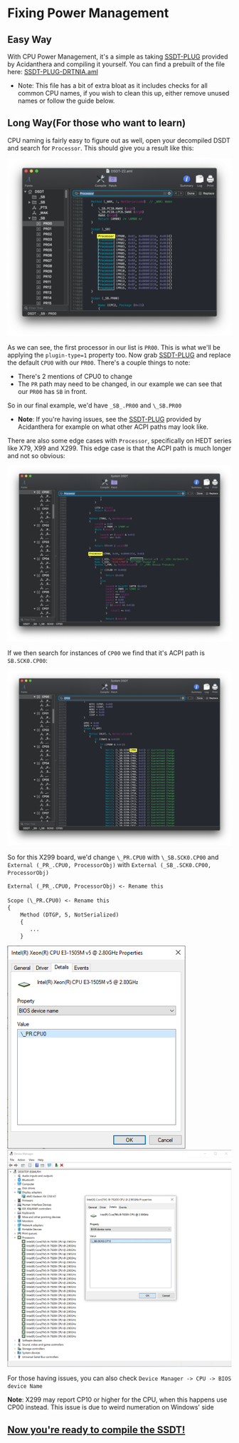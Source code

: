 # Fixing Power Management

## Easy Way

With CPU Power Management, it's a simple as taking [SSDT-PLUG](https://github.com/acidanthera/OpenCorePkg/blob/master/Docs/AcpiSamples/SSDT-PLUG.dsl) provided by Acidanthera and compiling it yourself.  You can find a prebuilt of the file here: [SSDT-PLUG-DRTNIA.aml](https://github.com/dortania/Getting-Started-With-ACPI/blob/master/extra-files/compiled/SSDT-PLUG-DRTNIA.aml)

* Note: This file has a bit of extra bloat as it includes checks for all common CPU names, if you wish to clean this up, either remove unused names or follow the guide below.

## Long Way(For those who want to learn)

CPU naming is fairly easy to figure out as well, open your decompiled DSDT and search for `Processor`. This should give you a result like this:

![](/images/Universal/plug-md/processor.png)

As we can see, the first processor in our list is `PR00`. This is what we'll be applying the `plugin-type=1` property too. Now grab [SSDT-PLUG](https://github.com/dortania/Getting-Started-With-ACPI/blob/master/extra-files/decompiled/SSDT-PLUG.dsl.zip) and replace the default `CPU0` with our `PR00`. There's a couple things to note:

* There's 2 mentions of CPU0 to change
* The `PR` path may need to be changed, in our example we can see that our `PR00` has `SB` in front.

So in our final example, we'd have `_SB_.PR00` and `\_SB.PR00`

* **Note**: If you're having issues, see the [SSDT-PLUG](https://github.com/acidanthera/OpenCorePkg/blob/master/Docs/AcpiSamples/SSDT-PLUG.dsl) provided by Acidanthera for example on what other ACPI paths may look like.

There are also some edge cases with `Processor`, specifically on HEDT series like X79, X99 and X299. This edge case is that the ACPI path is much longer and not so obvious:

![](/images/Universal/plug-md/processor-2.png)

If we then search for instances of `CP00` we find that it's ACPI path is `SB.SCK0.CP00`:

![](/images/Universal/plug-md/cp00.png)

So for this X299 board, we'd change `\_PR.CPU0` with `\_SB.SCK0.CP00` and `External (_PR_.CPU0, ProcessorObj)` with `External (_SB_.SCK0.CP00, ProcessorObj)`

```text
External (_PR_.CPU0, ProcessorObj) <- Rename this

Scope (\_PR.CPU0) <- Rename this
{
    Method (DTGP, 5, NotSerialized)
    {
       ...
    }
```

![](/images/Universal/plug-md/plug-bios.png)
![](/images/Universal/plug-md/plug-x299.png)

For those having issues, you can also check `Device Manager -> CPU -> BIOS device Name`

**Note**: X299 may report CP10 or higher for the CPU, when this happens use CP00 instead. This issue is due to weird numeration on Windows' side

## [Now you're ready to compile the SSDT!](/Manual/compile.md)
